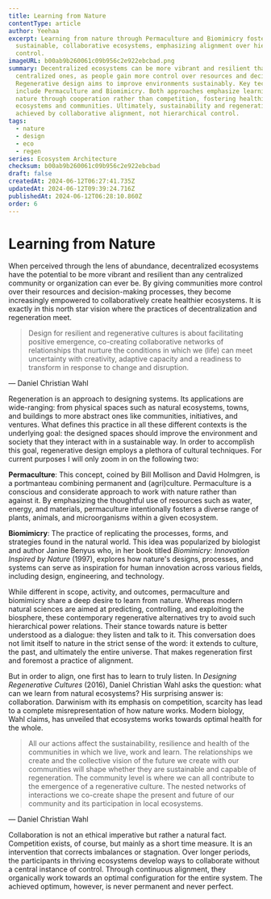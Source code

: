 ```yaml
---
title: Learning from Nature
contentType: article
author: Yeehaa
excerpt: Learning from nature through Permaculture and Biomimicry fosters
  sustainable, collaborative ecosystems, emphasizing alignment over hierarchical
  control.
imageURL: b00ab9b260061c09b956c2e922ebcbad.png
summary: Decentralized ecosystems can be more vibrant and resilient than
  centralized ones, as people gain more control over resources and decisions.
  Regenerative design aims to improve environments sustainably. Key techniques
  include Permaculture and Biomimicry. Both approaches emphasize learning from
  nature through cooperation rather than competition, fostering healthier
  ecosystems and communities. Ultimately, sustainability and regeneration are
  achieved by collaborative alignment, not hierarchical control.
tags:
  - nature
  - design
  - eco
  - regen
series: Ecosystem Architecture
checksum: b00ab9b260061c09b956c2e922ebcbad
draft: false
createdAt: 2024-06-12T06:27:41.735Z
updatedAt: 2024-06-12T09:39:24.716Z
publishedAt: 2024-06-12T06:28:10.860Z
order: 6
---
```


# Learning from Nature

When perceived through the lens of abundance, decentralized ecosystems have the potential to be more vibrant and resilient than any centralized community or organization can ever be. By giving communities more control over their resources and decision-making processes, they become increasingly empowered to collaboratively create healthier ecosystems. It is exactly in this north star vision where the practices of decentralization and regeneration meet.

 > 
 > Design for resilient and regenerative cultures is about facilitating positive emergence, co-creating collaborative networks of relationships that nurture the conditions in which we (life) can meet uncertainty with creativity, adaptive capacity and a readiness to transform in response to change and disruption.

— Daniel Christian Wahl

Regeneration is an approach to designing systems. Its applications are wide-ranging: from physical spaces such as natural ecosystems, towns, and buildings to more abstract ones like communities, initiatives, and ventures. What defines this practice in all these different contexts is the underlying goal: the designed spaces should improve the environment and society that they interact with in a sustainable way. In order to accomplish this goal, regenerative design employs a plethora of cultural techniques. For current purposes I will only zoom in on the following two:

**Permaculture**: This concept, coined by Bill Mollison and David Holmgren, is a portmanteau combining permanent and (agri)culture. Permaculture is a conscious and considerate approach to work with nature rather than against it. By emphasizing the thoughtful use of resources such as water, energy, and materials, permaculture intentionally fosters a diverse range of plants, animals, and microorganisms within a given ecosystem.

**Biomimicry**: The practice of replicating the processes, forms, and strategies found in the natural world. This idea was popularized by biologist and author Janine Benyus who, in her book titled *Biomimicry: Innovation Inspired by Nature* (1997), explores how nature's designs, processes, and systems can serve as inspiration for human innovation across various fields, including design, engineering, and technology.

While different in scope, activity, and outcomes, permaculture and biomimicry share a deep desire to learn from nature. Whereas modern natural sciences are aimed at predicting, controlling, and exploiting the biosphere, these contemporary regenerative alternatives try to avoid such hierarchical power relations. Their stance towards nature is better understood as a dialogue: they listen and talk to it. This conversation does not limit itself to nature in the strict sense of the word: it extends to culture, the past, and ultimately the entire universe. That makes regeneration first and foremost a practice of alignment.

But in order to align, one first has to learn to truly listen. In *Designing Regenerative Cultures* (2016), Daniel Christian Wahl asks the question: what can we learn from natural ecosystems? His surprising answer is: collaboration. Darwinism with its emphasis on competition, scarcity has lead to a complete misrepresentation of how nature works. Modern biology, Wahl claims, has unveiled that ecosystems works towards optimal health for the whole.

 > 
 > All our actions affect the sustainability, resilience and health of the communities in which we live, work and learn. The relationships we create and the collective vision of the future we create with our communities will shape whether they are sustainable and capable of regeneration. The community level is where we can all contribute to the emergence of a regenerative culture. The nested networks of interactions we co-create shape the present and future of our community and its participation in local ecosystems.

— Daniel Christian Wahl

Collaboration is not an ethical imperative but rather a natural fact. Competition exists, of course, but mainly as a short time measure. It is an intervention that corrects imbalances or stagnation. Over longer periods, the participants in thriving ecosystems develop ways to collaborate without a central instance of control. Through continuous alignment, they organically work towards an optimal configuration for the entire system. The achieved optimum, however, is never permanent and never perfect.

